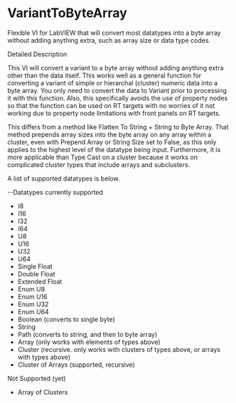 # VariantToByteArray
Flexible VI for LabVIEW that will convert most datatypes into a byte array without adding anything extra, such as array size or data type codes.

Detailed Description

This VI will convert a variant to a byte array without adding anything extra other than the data itself. This works well as a general function for converting a variant of simple or hierarchal (cluster) numeric data into a byte array. You only need to convert the data to Variant prior to processing it with this function. Also, this specifically avoids the use of property nodes so that the function can be used on RT targets with no worries of it not working due to property node limitations with front panels on RT targets.

This differs from a method like Flatten To String + String to Byte Array. That method prepends array sizes into the byte array on any array within a cluster, even with Prepend Array or String Size set to False, as this only applies to the highest level of the datatype being input. Furthermore, it is more applicable than Type Cast on a cluster because it works on complicated cluster types that include arrays and subclusters.

A list of supported datatypes is below.

--Datatypes currently supported
- I8
- I16
- I32
- I64
- U8
- U16
- U32
- U64
- Single Float
- Double Float
- Extended Float
- Enum U8
- Enum U16
- Enum U32
- Enum U64
- Boolean (converts to single byte)
- String
- Path (converts to string, and then to byte array)
- Array (only works with elements of types above)
- Cluster (recursive. only works with clusters of types above, or arrays with types above)
- Cluster of Arrays (supported, recursive)

Not Supported (yet)
- Array of Clusters
